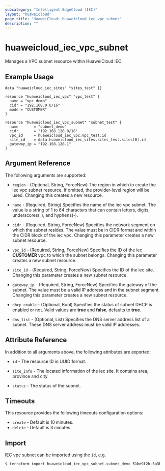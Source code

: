 ```yaml
---
subcategory: "Intelligent EdgeCloud (IEC)"
layout: "huaweicloud"
page_title: "HuaweiCloud: huaweicloud_iec_vpc_subnet"
description: ""
---
```


# huaweicloud_iec_vpc_subnet

Manages a VPC subnet resource within HuaweiCloud IEC.

## Example Usage

```hcl
data "huaweicloud_iec_sites" "sites_test" {}

resource "huaweicloud_iec_vpc" "vpc_test" {
  name = "vpc_demo"
  cidr = "192.168.0.0/16"
  mode = "CUSTOMER"
}

resource "huaweicloud_iec_vpc_subnet" "subnet_test" {
  name       = "subnet_demo"
  cidr       = "192.168.128.0/18"
  vpc_id     = huaweicloud_iec_vpc.vpc_test.id
  site_id    = data.huaweicloud_iec_sites.sites_test.sites[0].id
  gateway_ip = "192.168.128.1"
}
```

## Argument Reference

The following arguments are supported:

* `region` - (Optional, String, ForceNew) The region in which to create the iec vpc subnet resource. If omitted, the
  provider-level region will be used. Changing this creates a new resource.

* `name` - (Required, String) Specifies the name of the iec vpc subnet. The value is a string of 1 to 64 characters that
  can contain letters, digits, underscores(_), and hyphens(-).

* `cidr` - (Required, String, ForceNew) Specifies the network segment on which the subnet resides. The value must be in
  CIDR format and within the CIDR block of the iec vpc. Changing this parameter creates a new subnet resource.

* `vpc_id` - (Required, String, ForceNew) Specifies the ID of the iec **CUSTOMER**
  vpc to which the subnet belongs. Changing this parameter creates a new subnet resource.

* `site_id` - (Required, String, ForceNew) Specifies the ID of the iec site. Changing this parameter creates a new
  subnet resource.

* `gateway_ip` - (Required, String, ForceNew)  Specifies the gateway of the subnet. The value must be a valid IP address
  and in the subnet segment. Changing this parameter creates a new subnet resource.

* `dhcp_enable` - (Optional, Bool)  Specifies the status of subnet DHCP is enabled or not.
  Valid values are **true** and **false**, defaults to **true**.

* `dns_list` - (Optional, List) Specifies the DNS server address list of a subnet. These DNS server address must be
  valid IP addresses.

## Attribute Reference

In addition to all arguments above, the following attributes are exported:

* `id` - The resource ID in UUID format.

* `site_info` - The located information of the iec site. It contains area, province and city.

* `status` - The status of the subnet.

## Timeouts

This resource provides the following timeouts configuration options:

* `create` - Default is 10 minutes.
* `delete` - Default is 3 minutes.

## Import

IEC vpc subnet can be imported using the `id`, e.g.

```bash
$ terraform import huaweicloud_iec_vpc_subnet.subnet_demo 51be9f2b-5a3b-406a-9271-36f0c929fbcc
```
